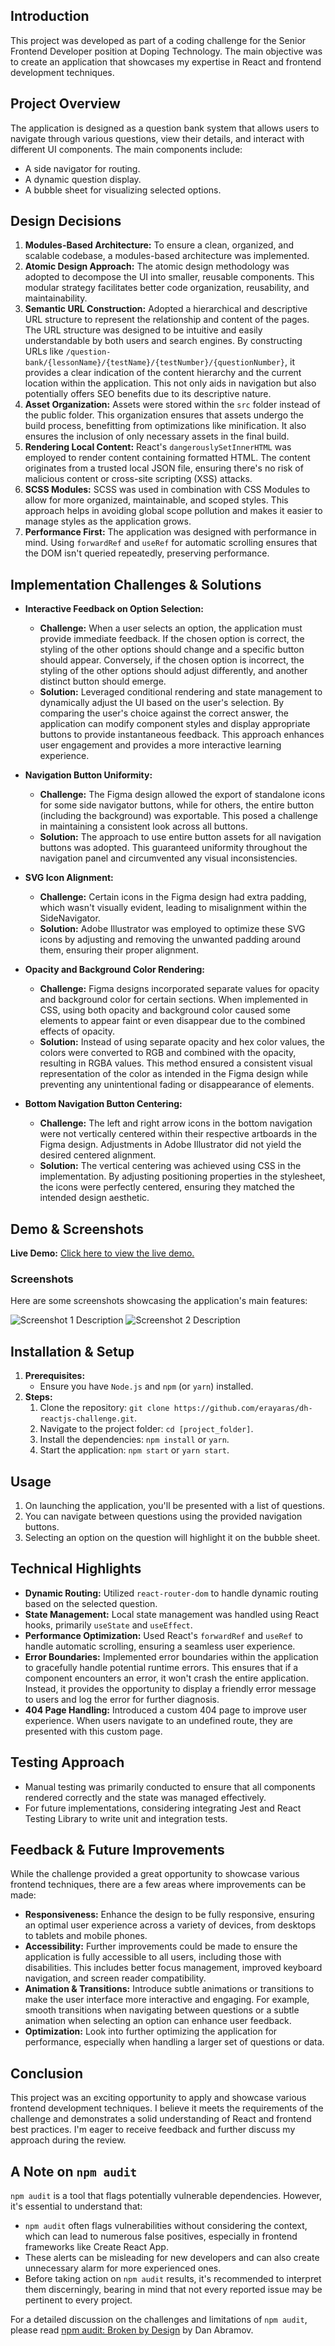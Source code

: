 ## Introduction

This project was developed as part of a coding challenge for the Senior Frontend Developer position at Doping Technology. The main objective was to create an application that showcases my expertise in React and frontend development techniques.

## Project Overview

The application is designed as a question bank system that allows users to navigate through various questions, view their details, and interact with different UI components. The main components include:

- A side navigator for routing.
- A dynamic question display.
- A bubble sheet for visualizing selected options.

## Design Decisions

1. **Modules-Based Architecture:** To ensure a clean, organized, and scalable codebase, a modules-based architecture was implemented.
2. **Atomic Design Approach:** The atomic design methodology was adopted to decompose the UI into smaller, reusable components. This modular strategy facilitates better code organization, reusability, and maintainability.
3. **Semantic URL Construction:** Adopted a hierarchical and descriptive URL structure to represent the relationship and content of the pages. The URL structure was designed to be intuitive and easily understandable by both users and search engines. By constructing URLs like `/question-bank/{lessonName}/{testName}/{testNumber}/{questionNumber}`, it provides a clear indication of the content hierarchy and the current location within the application. This not only aids in navigation but also potentially offers SEO benefits due to its descriptive nature.
4. **Asset Organization:** Assets were stored within the `src` folder instead of the public folder. This organization ensures that assets undergo the build process, benefitting from optimizations like minification. It also ensures the inclusion of only necessary assets in the final build.
5. **Rendering Local Content:** React's `dangerouslySetInnerHTML` was employed to render content containing formatted HTML. The content originates from a trusted local JSON file, ensuring there's no risk of malicious content or cross-site scripting (XSS) attacks.
6. **SCSS Modules:** SCSS was used in combination with CSS Modules to allow for more organized, maintainable, and scoped styles. This approach helps in avoiding global scope pollution and makes it easier to manage styles as the application grows.
7. **Performance First:** The application was designed with performance in mind. Using `forwardRef` and `useRef` for automatic scrolling ensures that the DOM isn't queried repeatedly, preserving performance.

## Implementation Challenges & Solutions

- **Interactive Feedback on Option Selection:**

  - **Challenge:** When a user selects an option, the application must provide immediate feedback. If the chosen option is correct, the styling of the other options should change and a specific button should appear. Conversely, if the chosen option is incorrect, the styling of the other options should adjust differently, and another distinct button should emerge.
  - **Solution:** Leveraged conditional rendering and state management to dynamically adjust the UI based on the user's selection. By comparing the user's choice against the correct answer, the application can modify component styles and display appropriate buttons to provide instantaneous feedback. This approach enhances user engagement and provides a more interactive learning experience.

- **Navigation Button Uniformity:**

  - **Challenge:** The Figma design allowed the export of standalone icons for some side navigator buttons, while for others, the entire button (including the background) was exportable. This posed a challenge in maintaining a consistent look across all buttons.
  - **Solution:** The approach to use entire button assets for all navigation buttons was adopted. This guaranteed uniformity throughout the navigation panel and circumvented any visual inconsistencies.

- **SVG Icon Alignment:**

  - **Challenge:** Certain icons in the Figma design had extra padding, which wasn't visually evident, leading to misalignment within the SideNavigator.
  - **Solution:** Adobe Illustrator was employed to optimize these SVG icons by adjusting and removing the unwanted padding around them, ensuring their proper alignment.

- **Opacity and Background Color Rendering:**

  - **Challenge:** Figma designs incorporated separate values for opacity and background color for certain sections. When implemented in CSS, using both opacity and background color caused some elements to appear faint or even disappear due to the combined effects of opacity.
  - **Solution:** Instead of using separate opacity and hex color values, the colors were converted to RGB and combined with the opacity, resulting in RGBA values. This method ensured a consistent visual representation of the color as intended in the Figma design while preventing any unintentional fading or disappearance of elements.

- **Bottom Navigation Button Centering:**
  - **Challenge:** The left and right arrow icons in the bottom navigation were not vertically centered within their respective artboards in the Figma design. Adjustments in Adobe Illustrator did not yield the desired centered alignment.
  - **Solution:** The vertical centering was achieved using CSS in the implementation. By adjusting positioning properties in the stylesheet, the icons were perfectly centered, ensuring they matched the intended design aesthetic.

## Demo & Screenshots

**Live Demo:** [Click here to view the live demo.](https://dh-reactjs-challenge.ew.r.appspot.com)

### Screenshots

Here are some screenshots showcasing the application's main features:

![Screenshot 1 Description](https://github.com/erayaras/dh-reactjs-challenge/raw/main/question.png)
![Screenshot 2 Description](https://github.com/erayaras/dh-reactjs-challenge/raw/main/wrong-answer.png)

## Installation & Setup

1. **Prerequisites:**
   - Ensure you have `Node.js` and `npm` (or `yarn`) installed.
2. **Steps:**
   1. Clone the repository: `git clone https://github.com/erayaras/dh-reactjs-challenge.git`.
   2. Navigate to the project folder: `cd [project_folder]`.
   3. Install the dependencies: `npm install` or `yarn`.
   4. Start the application: `npm start` or `yarn start`.

## Usage

1. On launching the application, you'll be presented with a list of questions.
2. You can navigate between questions using the provided navigation buttons.
3. Selecting an option on the question will highlight it on the bubble sheet.

## Technical Highlights

- **Dynamic Routing:** Utilized `react-router-dom` to handle dynamic routing based on the selected question.
- **State Management:** Local state management was handled using React hooks, primarily `useState` and `useEffect`.
- **Performance Optimization:** Used React's `forwardRef` and `useRef` to handle automatic scrolling, ensuring a seamless user experience.
- **Error Boundaries:** Implemented error boundaries within the application to gracefully handle potential runtime errors. This ensures that if a component encounters an error, it won't crash the entire application. Instead, it provides the opportunity to display a friendly error message to users and log the error for further diagnosis.
- **404 Page Handling:** Introduced a custom 404 page to improve user experience. When users navigate to an undefined route, they are presented with this custom page.

## Testing Approach

- Manual testing was primarily conducted to ensure that all components rendered correctly and the state was managed effectively.
- For future implementations, considering integrating Jest and React Testing Library to write unit and integration tests.

## Feedback & Future Improvements

While the challenge provided a great opportunity to showcase various frontend techniques, there are a few areas where improvements can be made:

- **Responsiveness:** Enhance the design to be fully responsive, ensuring an optimal user experience across a variety of devices, from desktops to tablets and mobile phones.
- **Accessibility:** Further improvements could be made to ensure the application is fully accessible to all users, including those with disabilities. This includes better focus management, improved keyboard navigation, and screen reader compatibility.
- **Animation & Transitions:** Introduce subtle animations or transitions to make the user interface more interactive and engaging. For example, smooth transitions when navigating between questions or a subtle animation when selecting an option can enhance user feedback.
- **Optimization:** Look into further optimizing the application for performance, especially when handling a larger set of questions or data.

## Conclusion

This project was an exciting opportunity to apply and showcase various frontend development techniques. I believe it meets the requirements of the challenge and demonstrates a solid understanding of React and frontend best practices. I'm eager to receive feedback and further discuss my approach during the review.

## A Note on `npm audit`

`npm audit` is a tool that flags potentially vulnerable dependencies. However, it's essential to understand that:

- `npm audit` often flags vulnerabilities without considering the context, which can lead to numerous false positives, especially in frontend frameworks like Create React App.
- These alerts can be misleading for new developers and can also create unnecessary alarm for more experienced ones.
- Before taking action on `npm audit` results, it's recommended to interpret them discerningly, bearing in mind that not every reported issue may be pertinent to every project.

For a detailed discussion on the challenges and limitations of `npm audit`, please read [npm audit: Broken by Design](https://overreacted.io/npm-audit-broken-by-design/) by Dan Abramov.
